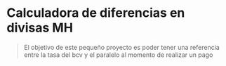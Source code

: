 # Calculadora de diferencias en divisas MH
> El objetivo de este pequeño proyecto es poder tener una referencia entre la tasa del bcv y el paralelo al momento de realizar un pago
